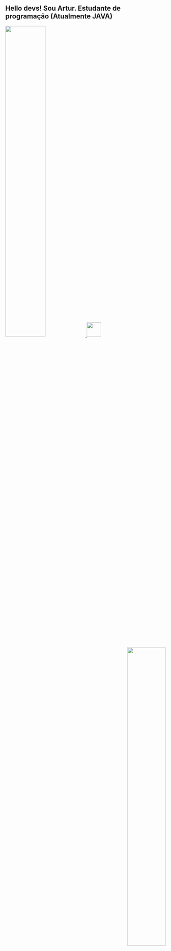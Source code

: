 ## Hello devs! Sou Artur. Estudante de programação (Atualmente JAVA)
<div align="left">
  <a href="https://github.com/22kun">
  <img width="50%" src="https://github-readme-stats.vercel.app/api?username=22kun&show_icons=true&theme=dracula&include_all_commits=true&count_private=true"/>
  <a href="https://www.linkedin.com/in/arturdmaria/">
        <img height="45" src="https://cdn.iconscout.com/icon/free/png-256/linkedin-2955093-2464993.png">
</div>
<div align= right>
  <img width="49%" src="https://github-readme-stats.vercel.app/api/top-langs/?username=22kun&layout=compact&langs_count=7&theme=dracula"/>
  </div>    
